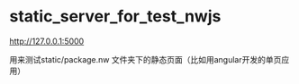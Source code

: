 # static_server_for_test_nwjs

http://127.0.0.1:5000

用来测试static/package.nw 文件夹下的静态页面（比如用angular开发的单页应用）
